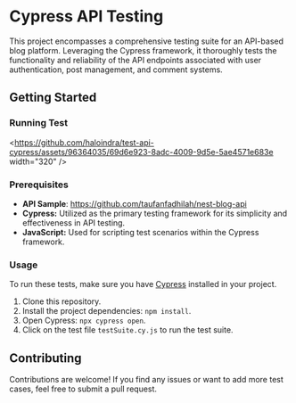 # Cypress API Testing

This project encompasses a comprehensive testing suite for an API-based blog platform. Leveraging the Cypress framework, it thoroughly tests the functionality and reliability of the API endpoints associated with user authentication, post management, and comment systems.

## Getting Started

### Running Test
<https://github.com/haloindra/test-api-cypress/assets/96364035/69d6e923-8adc-4009-9d5e-5ae4571e683e width="320" />

### Prerequisites

- **API Sample**: https://github.com/taufanfadhilah/nest-blog-api
- **Cypress:** Utilized as the primary testing framework for its simplicity and effectiveness in API testing.
- **JavaScript:** Used for scripting test scenarios within the Cypress framework.


### Usage
To run these tests, make sure you have [Cypress](https://www.cypress.io/) installed in your project.

1. Clone this repository.
2. Install the project dependencies: `npm install`.
3. Open Cypress: `npx cypress open`.
4. Click on the test file `testSuite.cy.js` to run the test suite.

## Contributing

Contributions are welcome! If you find any issues or want to add more test cases, feel free to submit a pull request.
